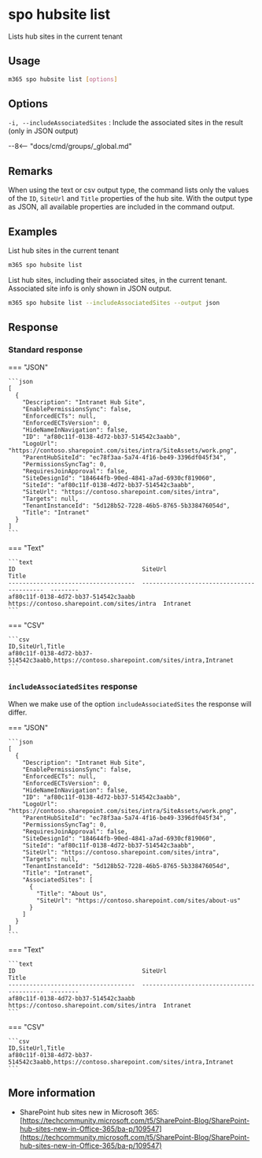 # spo hubsite list

Lists hub sites in the current tenant

## Usage

```sh
m365 spo hubsite list [options]
```

## Options

`-i, --includeAssociatedSites`
: Include the associated sites in the result (only in JSON output)

--8<-- "docs/cmd/groups/_global.md"

## Remarks

When using the text or csv output type, the command lists only the values of the `ID`, `SiteUrl` and `Title` properties of the hub site. With the output type as JSON, all available properties are included in the command output.

## Examples

List hub sites in the current tenant

```sh
m365 spo hubsite list
```

List hub sites, including their associated sites, in the current tenant. Associated site info is only shown in JSON output.

```sh
m365 spo hubsite list --includeAssociatedSites --output json
```

## Response

### Standard response

=== "JSON"

    ```json
    [
      {
        "Description": "Intranet Hub Site",
        "EnablePermissionsSync": false,
        "EnforcedECTs": null,
        "EnforcedECTsVersion": 0,
        "HideNameInNavigation": false,
        "ID": "af80c11f-0138-4d72-bb37-514542c3aabb",
        "LogoUrl": "https://contoso.sharepoint.com/sites/intra/SiteAssets/work.png",
        "ParentHubSiteId": "ec78f3aa-5a74-4f16-be49-3396df045f34",
        "PermissionsSyncTag": 0,
        "RequiresJoinApproval": false,
        "SiteDesignId": "184644fb-90ed-4841-a7ad-6930cf819060",
        "SiteId": "af80c11f-0138-4d72-bb37-514542c3aabb",
        "SiteUrl": "https://contoso.sharepoint.com/sites/intra",
        "Targets": null,
        "TenantInstanceId": "5d128b52-7228-46b5-8765-5b338476054d",
        "Title": "Intranet"
      }
    ]
    ```

=== "Text"

    ```text
    ID                                    SiteUrl                                     Title
    ------------------------------------  ------------------------------------------  --------
    af80c11f-0138-4d72-bb37-514542c3aabb  https://contoso.sharepoint.com/sites/intra  Intranet
    ```

=== "CSV"

    ```csv
    ID,SiteUrl,Title
    af80c11f-0138-4d72-bb37-514542c3aabb,https://contoso.sharepoint.com/sites/intra,Intranet
    ```

### `includeAssociatedSites` response

When we make use of the option `includeAssociatedSites` the response will differ. 

=== "JSON"

    ```json
    [
      {
        "Description": "Intranet Hub Site",
        "EnablePermissionsSync": false,
        "EnforcedECTs": null,
        "EnforcedECTsVersion": 0,
        "HideNameInNavigation": false,
        "ID": "af80c11f-0138-4d72-bb37-514542c3aabb",
        "LogoUrl": "https://contoso.sharepoint.com/sites/intra/SiteAssets/work.png",
        "ParentHubSiteId": "ec78f3aa-5a74-4f16-be49-3396df045f34",
        "PermissionsSyncTag": 0,
        "RequiresJoinApproval": false,
        "SiteDesignId": "184644fb-90ed-4841-a7ad-6930cf819060",
        "SiteId": "af80c11f-0138-4d72-bb37-514542c3aabb",
        "SiteUrl": "https://contoso.sharepoint.com/sites/intra",
        "Targets": null,
        "TenantInstanceId": "5d128b52-7228-46b5-8765-5b338476054d",
        "Title": "Intranet",
        "AssociatedSites": [
          {
            "Title": "About Us",
            "SiteUrl": "https://contoso.sharepoint.com/sites/about-us"
          }
        ]
      }
    ]
    ```

=== "Text"

    ```text
    ID                                    SiteUrl                                     Title
    ------------------------------------  ------------------------------------------  --------
    af80c11f-0138-4d72-bb37-514542c3aabb  https://contoso.sharepoint.com/sites/intra  Intranet
    ```

=== "CSV"

    ```csv
    ID,SiteUrl,Title
    af80c11f-0138-4d72-bb37-514542c3aabb,https://contoso.sharepoint.com/sites/intra,Intranet
    ```

## More information

- SharePoint hub sites new in Microsoft 365: [https://techcommunity.microsoft.com/t5/SharePoint-Blog/SharePoint-hub-sites-new-in-Office-365/ba-p/109547](https://techcommunity.microsoft.com/t5/SharePoint-Blog/SharePoint-hub-sites-new-in-Office-365/ba-p/109547)
